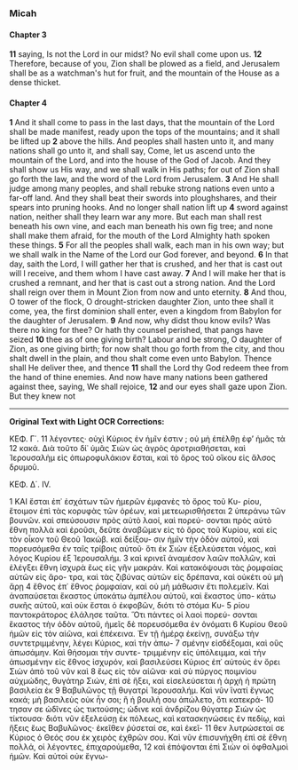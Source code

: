 ### Micah
#### Chapter 3

**11** saying, Is not the Lord in our midst? No evil shall come upon us.
**12** Therefore, because of you, Zion shall be plowed as a field, and Jerusalem shall be as a watchman's hut for fruit, and the mountain of the House as a dense thicket.

#### Chapter 4

**1** And it shall come to pass in the last days, that the mountain of the Lord shall be made manifest, ready upon the tops of the mountains; and it shall be lifted up
**2** above the hills. And peoples shall hasten unto it, and many nations shall go unto it, and shall say, Come, let us ascend unto the mountain of the Lord, and into the house of the God of Jacob. And they shall show us His way, and we shall walk in His paths; for out of Zion shall go forth the law, and the word of the Lord from Jerusalem.
**3** And He shall judge among many peoples, and shall rebuke strong nations even unto a far-off land. And they shall beat their swords into ploughshares, and their spears into pruning hooks. And no longer shall nation lift up
**4** sword against nation, neither shall they learn war any more. But each man shall rest beneath his own vine, and each man beneath his own fig tree; and none shall make them afraid, for the mouth of the Lord Almighty hath spoken these things.
**5** For all the peoples shall walk, each man in his own way; but we shall walk in the Name of the Lord our God forever, and beyond.
**6** In that day, saith the Lord, I will gather her that is crushed, and her that is cast out will I receive, and them whom I have cast away.
**7** And I will make her that is crushed a remnant, and her that is cast out a strong nation. And the Lord shall reign over them in Mount Zion from now and unto eternity.
**8** And thou, O tower of the flock, O drought-stricken daughter Zion, unto thee shall it come, yea, the first dominion shall enter, even a kingdom from Babylon for the daughter of Jerusalem.
**9** And now, why didst thou know evils? Was there no king for thee? Or hath thy counsel perished, that pangs have seized
**10** thee as of one giving birth? Labour and be strong, O daughter of Zion, as one giving birth; for now shalt thou go forth from the city, and thou shalt dwell in the plain, and thou shalt come even unto Babylon. Thence shall He deliver thee, and thence
**11** shall the Lord thy God redeem thee from the hand of thine enemies. And now have many nations been gathered against thee, saying, We shall rejoice,
**12** and our eyes shall gaze upon Zion. But they knew not

---

**Original Text with Light OCR Corrections:**

ΚΕΦ. Γ΄.
11 λέγοντες· οὐχὶ Κύριος ἐν ἡμῖν ἐστιν ; οὐ μὴ ἐπέλθῃ ἐφ’ ἡμᾶς τὰ
12 κακά. Διὰ τοῦτο δί᾽ ὑμᾶς Σιὼν ὡς ἀγρὸς ἀροτριαθήσεται, καὶ
Ἱερουσαλὴμ εἰς ὀπωροφυλάκιον ἔσται, καὶ τὸ ὄρος τοῦ οἴκου εἰς
ἄλσος δρυμοῦ.

ΚΕΦ. Δ΄. IV.

1 ΚΑΙ ἔσται ἐπ᾽ ἐσχάτων τῶν ἡμερῶν ἐμφανὲς τὸ ὄρος τοῦ Κυ-
ρίου, ἕτοιμον ἐπὶ τὰς κορυφὰς τῶν ὀρέων, καὶ μετεωρισθήσεται
2 ὑπεράνω τῶν βουνῶν. καὶ σπεύσουσιν πρὸς αὐτὸ λαοί, καὶ πορεύ-
σονται πρὸς αὐτὸ ἔθνη πολλὰ καὶ ἐροῦσι, δεῦτε ἀναβῶμεν εἰς τὸ
ὄρος τοῦ Κυρίου, καὶ εἰς τὸν οἶκον τοῦ Θεοῦ Ἰακώβ. καὶ δείξου-
σιν ἡμῖν τὴν ὁδὸν αὐτοῦ, καὶ πορευσόμεθα ἐν ταῖς τρίβοις αὐτοῦ·
ὅτι ἐκ Σιὼν ἐξελεύσεται νόμος, καὶ λόγος Κυρίου ἐξ Ἱερουσαλήμ.
3 καὶ κρινεῖ ἀναμέσον λαῶν πολλῶν, καὶ ἐλέγξει ἔθνη ἰσχυρὰ ἕως
εἰς γῆν μακράν. Καὶ κατακόψουσι τὰς ῥομφαίας αὐτῶν εἰς ἄρο-
τρα, καὶ τὰς ζιβύνας αὐτῶν εἰς δρέπανα, καὶ οὐκέτι οὐ μὴ ἄρῃ
4 ἔθνος ἐπ᾽ ἔθνος ῥομφαίαν, καὶ οὐ μὴ μάθωσιν ἔτι πολεμεῖν. Καὶ
ἀναπαύσεται ἕκαστος ὑποκάτω ἀμπέλου αὐτοῦ, καὶ ἕκαστος ὑπο-
κάτω συκῆς αὐτοῦ, καὶ οὐκ ἔσται ὁ ἐκφοβῶν, διότι τὸ στόμα Κυ-
5 ρίου παντοκράτορος ἐλάλησε ταῦτα. Ὅτι πάντες οἱ λαοὶ πορεύ-
σονται ἕκαστος τὴν ὁδὸν αὐτοῦ, ἡμεῖς δὲ πορευσόμεθα ἐν ὀνόματι
6 Κυρίου Θεοῦ ἡμῶν εἰς τὸν αἰῶνα, καὶ ἐπέκεινα. Ἐν τῇ ἡμέρᾳ
ἐκείνῃ, συνάξω τὴν συντετριμμένην, λέγει Κύριος, καὶ τὴν ἀπω-
7 σμένην εἰσδέξομαι, καὶ οὓς ἀπωσάμην. Καὶ θήσομαι τὴν συντε-
τριμμένην εἰς ὑπόλειμμα, καὶ τὴν ἀπωσμένην εἰς ἔθνος ἰσχυρόν,
καὶ βασιλεύσει Κύριος ἐπ᾽ αὐτοὺς ἐν ὄρει Σιὼν ἀπὸ τοῦ νῦν καὶ
8 ἕως εἰς τὸν αἰῶνα· καὶ σὺ πύργος ποιμνίου αὐχμώδης, θυγάτηρ
Σιών, ἐπὶ σὲ ἥξει, καὶ εἰσελεύσεται ἡ ἀρχὴ ἡ πρώτη βασιλεία ἐκ
9 Βαβυλῶνος τῇ θυγατρί Ἱερουσαλήμ. Καὶ νῦν ἵνατί ἔγνως κακά;
μὴ βασιλεὺς οὐκ ἦν σοι; ἢ ἡ βουλὴ σου ἀπώλετο, ὅτι κατεκρά-
10 τησαν σε ὠδῖνες ὡς τικτούσης; ὠδινε καὶ ἀνδρίζου θύγατερ Σιὼν
ὡς τίκτουσα· διότι νῦν ἐξελεύσῃ ἐκ πόλεως, καὶ κατασκηνώσεις
ἐν πεδίῳ, καὶ ἥξεις ἕως Βαβυλῶνος· ἐκεῖθεν ῥύσεταί σε, καὶ ἐκεῖ-
11 θεν λυτρώσεταί σε Κύριος ὁ Θεός σου ἐκ χειρὸς ἐχθρῶν σου. Καὶ
νῦν ἐπισυνήχθη ἐπὶ σὲ ἔθνη πολλά, οἱ λέγοντες, ἐπιχαρούμεθα,
12 καὶ ἐπόψονται ἐπὶ Σιὼν οἱ ὀφθαλμοὶ ἡμῶν. Καὶ αὐτοὶ οὐκ ἔγνω-